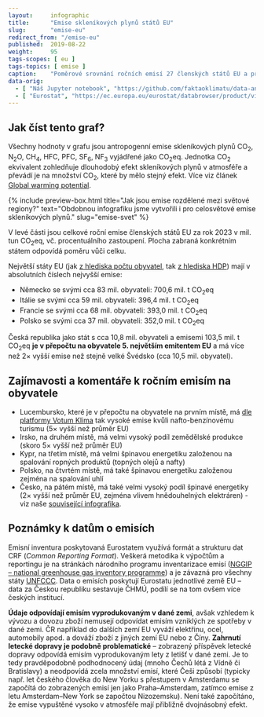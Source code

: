```yaml
---
layout:     infographic
title:      "Emise skleníkových plynů států EU"
slug:       "emise-eu"
redirect_from: "/emise-eu"
published:  2019-08-22
weight:     95
tags-scopes: [ eu ]
tags-topics: [ emise ]
caption:    "Poměrové srovnání ročních emisí 27 členských států EU a přepočet na obyvatele."
data-orig:
  - [ "Náš Jupyter notebook", "https://github.com/faktaoklimatu/data-analysis/blob/master/notebooks/emissions/treemap-EU.ipynb" ]
  - [ "Eurostat", "https://ec.europa.eu/eurostat/databrowser/product/view/ENV_AIR_GGE" ]
---
```


## Jak číst tento graf?

Všechny hodnoty v grafu jsou <glossary id="antropogennisklenikoveplyny">antropogenní emise</glossary> skleníkových plynů CO<sub>2</sub>, N<sub>2</sub>O, CH<sub>4</sub>, HFC, PFC, SF<sub>6</sub>, NF<sub>3</sub> vyjádřené jako <glossary id="co2eq">CO<sub>2</sub>eq</glossary>. Jednotka CO<sub>2</sub> ekvivalent zohledňuje dlouhodobý efekt skleníkových plynů v atmosféře a převádí je na množství CO<sub>2</sub>, které by mělo stejný efekt. Více viz článek [Global warming potential](https://en.wikipedia.org/wiki/Global_warming_potential).

{% include preview-box.html
    title="Jak jsou emise rozdělené mezi světové regiony?"
    text="Obdobnou infografiku jsme vytvořili i pro celosvětové emise skleníkových plynů."
    slug="emise-svet"
%}

V levé části jsou celkové roční emise členských států EU za rok 2023 v mil. tun CO<sub>2</sub>eq, vč. procentuálního zastoupení. Plocha zabraná konkrétním státem odpovídá poměru vůči celku.

Největší státy EU (jak [z hlediska počtu obyvatel](https://en.wikipedia.org/wiki/List_of_European_Union_member_states_by_population), tak [z hlediska HDP](https://en.wikipedia.org/wiki/List_of_sovereign_states_in_Europe_by_GDP_(nominal))) mají v absolutních číslech nejvyšší emise:

* Německo se svými cca 83 mil. obyvateli: 700,6 mil. t CO<sub>2</sub>eq
* Itálie se svými cca 59 mil. obyvateli: 396,4 mil. t CO<sub>2</sub>eq
* Francie se svými cca 68 mil. obyvateli: 393,0 mil. t CO<sub>2</sub>eq
* Polsko se svými cca 37 mil. obyvateli: 352,0 mil. t CO<sub>2</sub>eq

Česká republika jako stát s cca 10,8 mil. obyvateli a emisemi 103,5 mil. t CO<sub>2</sub>eq __je v přepočtu na obyvatele 5. největším emitentem EU__ a má více než 2× vyšší emise než stejně velké Švédsko (cca 10,5 mil. obyvatel).

## Zajímavosti a komentáře k ročním emisím na obyvatele

* Lucembursko, které je v přepočtu na obyvatele na prvním místě, má [dle platformy Votum Klima](https://today.rtl.lu/news/luxembourg/a/1184731.html) tak vysoké emise kvůli nafto-benzínovému turismu (5× vyšší než průměr EU)
* Irsko, na druhém místě, má velmi vysoký podíl zemědělské produkce (skoro 5× vyšší než průměr EU)
* Kypr, na třetím místě, má velmi špinavou energetiku založenou na spalování ropných produktů (topných olejů a nafty)
* Polsko, na čtvrtém místě, má také špinavou energetiku založenou zejména na spalování uhlí
* Česko, na pátém místě, má také velmi vysoký podíl špinavé energetiky (2× vyšší než průměr EU, zejména vlivem hnědouhelných elektráren) - viz naše  [související infografika](/infografiky/emise-cr-detail).

## Poznámky k datům o emisích

Emisní inventura poskytovaná Eurostatem využívá formát a strukturu dat CRF (_Common Reporting Format_). Veškerá metodika k výpočtům a reportingu je na stránkách národního programu inventarizace emisí ([NGGIP – national greenhouse gas inventory programme](https://www.ipcc-nggip.iges.or.jp/)) a je závazná pro všechny státy [UNFCCC](https://cs.wikipedia.org/wiki/R%C3%A1mcov%C3%A1_%C3%BAmluva_OSN_o_zm%C4%9Bn%C4%9B_klimatu). Data o emisích poskytují Eurostatu jednotlivé země EU – data za Českou republiku sestavuje ČHMÚ, podílí se na tom ovšem více českých institucí.

**Údaje odpovídají emisím vyprodukovaným v dané zemi**, avšak vzhledem k vývozu a dovozu zboží nemusejí odpovídat emisím vzniklých ze spotřeby v dané zemi. ČR například do dalších zemí EU vyváží elektřinu, ocel, automobily apod. a dováží zboží z jiných zemí EU nebo z Číny. **Zahrnutí letecké dopravy je podobně problematické** – zobrazený příspěvek letecké dopravy odpovídá emisím vyprodukovaným lety z letišť v dané zemi. Je to tedy pravděpodobně podhodnocený údaj (mnoho Čechů létá z Vídně či Bratislavy) a neodpovídá zcela množství emisí, které Češi způsobí (typicky např. let českého člověka do New Yorku s přestupem v Amsterdamu se započítá do zobrazených emisí jen jako Praha–Amsterdam, zatímco emise z letu Amsterdam–New York se započtou Nizozemsku). Není také započítáno, že emise vypuštěné vysoko v atmosféře mají přibližně dvojnásobný efekt.
